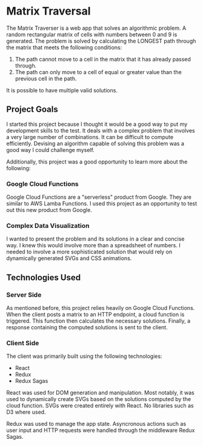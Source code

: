 # Matrix Traversal

The Matrix Traverser is a web app that solves an algorithmic problem.  A random rectangular matrix of cells with numbers between 0 and 9 is generated.  The problem is solved by calculating the LONGEST path through the matrix that meets the following conditions:

1. The path cannot move to a cell in the matrix that it has already passed through.
2. The path can only move to a cell of equal or greater value than the previous cell in the path.

It is possible to have multiple valid solutions.

## Project Goals

I started this project because I thought it would be a good way to put my development skills to the test.  It deals with a complex problem that involves a very large number of combinations.  It can be difficult to compute efficiently.  Devising an algorithm capable of solving this problem was a good way I could challenge myself.

Additionally, this project was a good opportunity to learn more about the following:

### Google Cloud Functions
 
 Google Cloud Functions are a "serverless" product from Google. 
 They are similar to AWS Lamba Functions.  I used this project as an opportunity to test out this new product from Google.

### Complex Data Visualization

I wanted to present the problem and its solutions in a clear and concise way.  I knew this would involve more than a spreadsheet of numbers.  I needed to involve a more sophisticated solution that would rely on dynamically generated SVGs and CSS animations.

## Technologies Used

### Server Side

As mentioned before, this project relies heavily on Google Cloud Functions.  When the client posts a matrix to an HTTP endpoint, a cloud function is triggered.  This function then calculates the necessary solutions.  Finally, a response containing the computed solutions is sent to the client.

### Client Side

The client was primarily built using the following technologies:

- React
- Redux
- Redux Sagas

React was used for DOM generation and manipulation.  Most notably,  it was used to dynamically create SVGs based on the solutions computed by the cloud function.  SVGs were created entirely with React.  No libraries such as D3 where used.

Redux was used to manage the app state.  Asyncronous actions such as user input and HTTP requests were handled through the middleware Redux Sagas.
